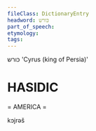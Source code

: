 ```yaml
---
fileClass: DictionaryEntry
headword: כּורש
part_of_speech: 
etymology: 
tags: 
---
```

כּורש
'Cyrus (king of Persia)'

HASIDIC
=======
= AMERICA = 

kɔjrəš
